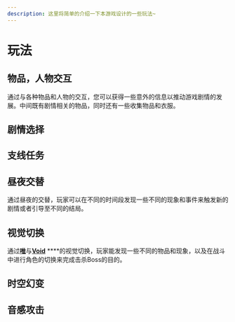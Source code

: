 ```yaml
---
description: 这里将简单的介绍一下本游戏设计的一些玩法~
---
```


# 玩法

## 物品，人物交互

通过与各种物品和人物的交互，您可以获得一些意外的信息以推动游戏剧情的发展。中间既有剧情相关的物品，同时还有一些收集物品和衣服。

## 剧情选择

## 支线任务

## 昼夜交替

通过昼夜的交替，玩家可以在不同的时间段发现一些不同的现象和事件来触发新的剧情或者引导至不同的结局。

## 视觉切换

通过[**唯**](role.md#role)与[**Void**](role.md#role) ****的视觉切换，玩家能发现一些不同的物品和现象，以及在战斗中进行角色的切换来完成击杀Boss的目的。

## 时空幻变

## 音感攻击



